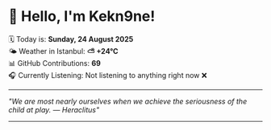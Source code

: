 # 👋 Hello, I'm Kekn9ne!

🗓️ Today is: **Sunday, 24 August 2025**  
🌤️ Weather in Istanbul: **⛅️  +24°C**  
📊 GitHub Contributions: **69**  
🎧 Currently Listening: Not listening to anything right now ❌

---

_"We are most nearly ourselves when we achieve the seriousness of the child at play. — *Heraclitus*"_

---
